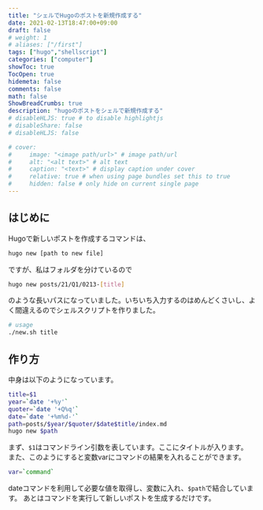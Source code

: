 ```yaml
---
title: "シェルでHugoのポストを新規作成する"
date: 2021-02-13T18:47:00+09:00
draft: false
# weight: 1
# aliases: ["/first"]
tags: ["hugo","shellscript"]
categories: ["computer"]
showToc: true
TocOpen: true
hidemeta: false
comments: false
math: false
ShowBreadCrumbs: true
description: "hugoのポストをシェルで新規作成する"
# disableHLJS: true # to disable highlightjs
# disableShare: false
# disableHLJS: false

# cover:
#     image: "<image path/url>" # image path/url
#     alt: "<alt text>" # alt text
#     caption: "<text>" # display caption under cover
#     relative: true # when using page bundles set this to true
#     hidden: false # only hide on current single page
---
```

## はじめに
Hugoで新しいポストを作成するコマンドは、
```sh
hugo new [path to new file]
```
ですが、私はフォルダを分けているので
```sh
hugo new posts/21/Q1/0213-[title]
```
のような長いパスになっていました。いちいち入力するのはめんどくさいし、よく間違えるのでシェルスクリプトを作りました。
```sh
# usage
./new.sh title
```

## 作り方
中身は以下のようになっています。
```sh
title=$1
year=`date '+%y'`
quoter=`date '+Q%q'`
date=`date '+%m%d-'`
path=posts/$year/$quoter/$date$title/index.md
hugo new $path
```
まず、`$1`はコマンドライン引数を表しています。ここにタイトルが入ります。  
また、このようにすると変数varにコマンドの結果を入れることができます。
```sh
var=`command`
```
dateコマンドを利用して必要な値を取得し、変数に入れ、`$path`で結合しています。
あとはコマンドを実行して新しいポストを生成するだけです。